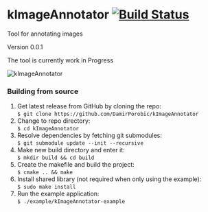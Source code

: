 # kImageAnnotator [![Build Status](https://travis-ci.org/DamirPorobic/kImageAnnotator.svg?branch=master)](https://travis-ci.org/DamirPorobic/kImageAnnotator)
Tool for annotating images

Version 0.0.1

The tool is currently work in Progress

![kImageAnnotator](https://i.imgur.com/MlzhHkb.png "kImageAnnotator")


### Building from source

1. Get latest release from GitHub by cloning the repo:  
    `$ git clone https://github.com/DamirPorobic/kImageAnnotator`
2. Change to repo directory:  
    `$ cd kImageAnnotator`  
3. Resolve dependencies by fetching git submodules:  
    `$ git submodule update --init --recursive`  
4. Make new build directory and enter it:  
    `$ mkdir build && cd build`  
5. Create the makefile and build the project:  
    `$ cmake .. && make`  
6. Install shared library (not required when only using the example):  
    `$ sudo make install`
7. Run the example application:  
    `$ ./example/kImageAnnotator-example`
